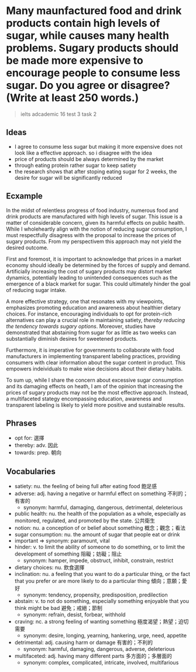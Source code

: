 # Many maunfactured food and drink products contain high levels of sugar, while causes many health problems. Sugary products should be made more expensive to encourage people to consume less sugar. Do you agree or disagree? (Write at least 250 words.)

> ielts adcademic 16 test 3 task 2

## Ideas

- I agree to consume less sugar but making it more expensive does not look like a effective approach. so i disagree with the idea
- price of products should be always determined by the market
- through eating protein rather sugar to keep satiety
- the research shows that after stoping eating sugar for 2 weeks, the desire for sugar will be significantly reduced

## Ecxample

In the midst of relentless progress of food industry, numerous food and drink products are manufactured with high levels of sugar. This issue is a matter of considerable concern, given its harmful effects on public health. While I wholeheartly align with the notion of reducing sugar consumption, I must respectfully disagress with the proposal to increase the prices of sugary products. From my perspectivem this approach may not yield the desired outcome.

First and foremost, it is important to acknowledge that prices in a market economy should ideally be determined by the forces of supply and demand. Artificially increasing the cost of sugary products may distort market dynamics, potentially leading to unintended consequences such as the emergence of a black market for sugar. This could ultimately hinder the goal of reducing sugar intake.

A more effective strategy, one that resonates with my viewpoints, emphasizes promoting education and awareness about healthier dietary choices. For instance, encouraging individuals to opt for protein-rich alternatives can play a crucial role in maintaining satiety, *thereby reducing the tendency towards sugary options*. Moreover, studies have demonstrated that abstaining from sugar for as little as two weeks can substantially diminish desires for sweetened products.

Furthermore, it is imperative for governments to collaborate with food manufacturers in implementing transparent labeling practices, providing consumers with clear information about the sugar content in product. This empowers indeividuals to make wise decisions about their dietary habits.

To sum up, while I share the concern about excessive sugar consumption and its damaging effects on heath, I am of the opinion that increasing the prices of sugary products may not be the most effective approach. Instead, a multifaceted stategy encompassing education, awareness and transparent labeling is likely to yield more positive and sustainable results.

## Phrases

- opt for: 選擇
- thereby: adv. 因此
- towards: prep. 朝向

## Vocabularies

- satiety: nu. the feeling of being full after eating food 飽足感
- adverse: adj. having a negative or harmful effect on something 不利的；有害的
  - synonym: harmful, damaging, dangerous, detrimental, deleterious
- public health: nu. the health of the population as a whole, especially as monitored, regulated, and promoted by the state. 公共衛生
- notion: nu. a conception of or belief about something 概念；觀念；看法
- sugar consumption: nu. the amount of sugar that people eat or drink
- important => synonym: paramount, vital
- hinder: v. to limit the ability of someone to do something, or to limit the development of something 阻礙；妨礙；阻止
  - synonym: hamper, impede, obstruct, inhibit, constrain, restrict
- dietary choices: nu. 飲食選擇
- inclination: nu. a feeling that you want to do a particular thing, or the fact that you prefer or are more likely to do a particular thing 傾向；意願；愛好
  - synonym: tendency, propensity, predisposition, predilection
- abstain: v. to not do something, especially something enjoyable that you think might be bad 避免；戒絕；節制
  - synonym: refrain, desist, forbear, withhold
- craving: nc. a strong feeling of wanting something 極度渴望；熱望；迫切需要
  - synonym: desire, longing, yearning, hankering, urge, need, appetite
- detrimental: adj. causing harm or damage 有害的；不利的
  - synonym: harmful, damaging, dangerous, adverse, deleterious
- multifaceted: adj. having many different parts 多方面的；多層面的
  - synonym: complex, complicated, intricate, involved, multifarious